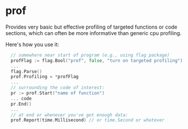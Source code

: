 # prof

Provides very basic but effective profiling of targeted functions or code sections, which can often be more informative than generic cpu profiling.

Here's how you use it:

```Go
  // somewhere near start of program (e.g., using flag package)
  profFlag := flag.Bool("prof", false, "turn on targeted profiling")
  ...
  flag.Parse()
  prof.Profiling = *profFlag
  ...
  // surrounding the code of interest:
  pr := prof.Start("name of function")
  ... code
  pr.End()
  ...
  // at end or whenever you've got enough data:
  prof.Report(time.Millisecond) // or time.Second or whatever
``` 

 
